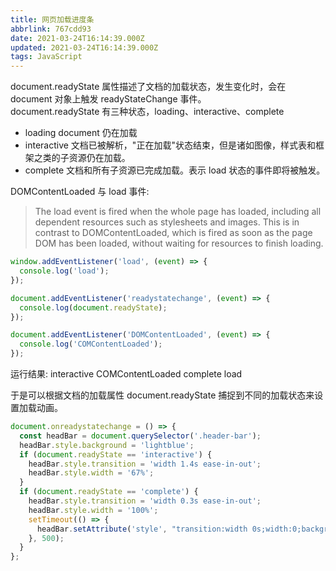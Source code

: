 ```yaml
---
title: 网页加载进度条
abbrlink: 767cdd93
date: 2021-03-24T16:14:39.000Z
updated: 2021-03-24T16:14:39.000Z
tags: JavaScript
---
```


document.readyState 属性描述了文档的加载状态，发生变化时，会在 document 对象上触发 readyStateChange 事件。  
document.readyState 有三种状态，loading、interactive、complete

- loading document 仍在加载
- interactive 文档已被解析，"正在加载"状态结束，但是诸如图像，样式表和框架之类的子资源仍在加载。
- complete 文档和所有子资源已完成加载。表示 load 状态的事件即将被触发。

<!-- more -->

DOMContentLoaded 与 load 事件:

> The load event is fired when the whole page has loaded, including all dependent resources such as stylesheets and images. This is in contrast to DOMContentLoaded, which is fired as soon as the page DOM has been loaded, without waiting for resources to finish loading.

```javascript
window.addEventListener('load', (event) => {
  console.log('load');
});

document.addEventListener('readystatechange', (event) => {
  console.log(document.readyState);
});

document.addEventListener('DOMContentLoaded', (event) => {
  console.log('COMContentLoaded');
});
```

运行结果:
interactive COMContentLoaded complete load

于是可以根据文档的加载属性 document.readyState 捕捉到不同的加载状态来设置加载动画。

```javascript
document.onreadystatechange = () => {
  const headBar = document.querySelector('.header-bar');
  headBar.style.background = 'lightblue';
  if (document.readyState == 'interactive') {
    headBar.style.transition = 'width 1.4s ease-in-out';
    headBar.style.width = '67%';
  }
  if (document.readyState == 'complete') {
    headBar.style.transition = 'width 0.3s ease-in-out';
    headBar.style.width = '100%';
    setTimeout(() => {
      headBar.setAttribute('style', "transition:width 0s;width:0;background:''");
    }, 500);
  }
};
```
